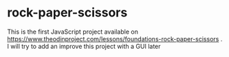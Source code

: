 # rock-paper-scissors
This is the first JavaScript project available on https://www.theodinproject.com/lessons/foundations-rock-paper-scissors .  I will try to add an improve this project with a GUI later
